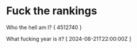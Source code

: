 # Fuck the rankings

Who the hell am I?
{ 4512740 }

What fucking year is it?
[ 2024-08-21T22:00:00Z ]
